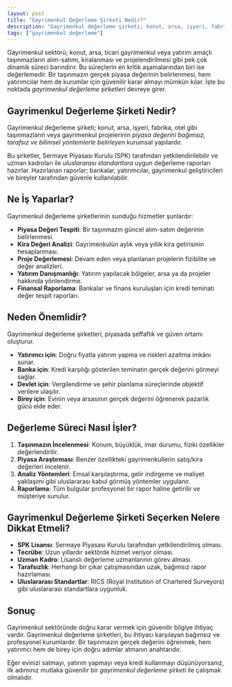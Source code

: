 ```yaml
---
layout: post
title: "Gayrimenkul Değerleme Şirketi Nedir?"
description: "Gayrimenkul değerleme şirketi; konut, arsa, işyeri, fabrika, otel gibi taşınmazların veya gayrimenkul projelerinin piyasa değerini bağımsız, tarafsız ve bilimsel yöntemlerle belirleyen kurumsal yapılardır."
tags: ["gayrimenkul değerleme"]
---
```


Gayrimenkul sektörü; konut, arsa, ticari gayrimenkul veya yatırım amaçlı taşınmazların alım-satımı, kiralanması ve projelendirilmesi gibi pek çok dinamik süreci barındırır. Bu süreçlerin en kritik aşamalarından biri ise değerlemedir. Bir taşınmazın gerçek piyasa değerinin belirlenmesi, hem yatırımcılar hem de kurumlar için güvenilir karar almayı mümkün kılar. İşte bu noktada *gayrimenkul değerleme şirketleri* devreye girer.

## Gayrimenkul Değerleme Şirketi Nedir?

Gayrimenkul değerleme şirketi; konut, arsa, işyeri, fabrika, otel gibi taşınmazların veya gayrimenkul projelerinin *piyasa değerini bağımsız, tarafsız ve bilimsel yöntemlerle belirleyen* kurumsal yapılardır.

Bu şirketler, Sermaye Piyasası Kurulu (SPK) tarafından yetkilendirilebilir ve uzman kadroları ile *uluslararası standartlara* uygun değerleme raporları hazırlar. Hazırlanan raporlar; bankalar, yatırımcılar, gayrimenkul geliştiricileri ve bireyler tarafından güvenle kullanılabilir.

## Ne İş Yaparlar?

Gayrimenkul değerleme şirketlerinin sunduğu hizmetler şunlardır:

- **Piyasa Değeri Tespiti**: Bir taşınmazın güncel alım-satım değerinin belirlenmesi.
- **Kira Değeri Analizi**: Gayrimenkulün aylık veya yıllık kira getirisinin hesaplanması.
- **Proje Değerlemesi**: Devam eden veya planlanan projelerin fizibilite ve değer analizleri.
- **Yatırım Danışmanlığı**: Yatırım yapılacak bölgeler, arsa ya da projeler hakkında yönlendirme.
- **Finansal Raporlama**: Bankalar ve finans kuruluşları için kredi teminatı değer tespit raporları.

## Neden Önemlidir?

Gayrimenkul değerleme şirketleri, piyasada şeffaflık ve güven ortamı oluşturur.

- **Yatırımcı için**: Doğru fiyatla yatırım yapma ve riskleri azaltma imkânı sunar.
- **Banka için**: Kredi karşılığı gösterilen teminatın gerçek değerini görmeyi sağlar.
- **Devlet için**: Vergilendirme ve şehir planlama süreçlerinde objektif verilere ulaşılır.
- **Birey için**: Evinin veya arsasının gerçek değerini öğrenerek pazarlık gücü elde eder.

## Değerleme Süreci Nasıl İşler?

1. **Taşınmazın İncelenmesi**: Konum, büyüklük, imar durumu, fiziki özellikler değerlendirilir.
2. **Piyasa Araştırması**: Benzer özellikteki gayrimenkullerin satış/kira değerleri incelenir.
3. **Analiz Yöntemleri**: Emsal karşılaştırma, gelir indirgeme ve maliyet yaklaşımı gibi uluslararası kabul görmüş yöntemler uygulanır.
4. **Raporlama**: Tüm bulgular profesyonel bir rapor haline getirilir ve müşteriye sunulur.

## Gayrimenkul Değerleme Şirketi Seçerken Nelere Dikkat Etmeli?

- **SPK Lisansı**: Sermaye Piyasası Kurulu tarafından yetkilendirilmiş olması.
- **Tecrübe**: Uzun yıllardır sektörde hizmet veriyor olması.
- **Uzman Kadro**: Lisanslı değerleme uzmanlarının görev alması.
- **Tarafsızlık**: Herhangi bir çıkar çatışmasından uzak, bağımsız rapor hazırlaması.
- **Uluslararası Standartlar**: RICS (Royal Institution of Chartered Surveyors) gibi uluslararası standartlara uygunluk.

## Sonuç

Gayrimenkul sektöründe doğru karar vermek için güvenilir bilgiye ihtiyaç vardır. Gayrimenkul değerleme şirketleri, bu ihtiyacı karşılayan bağımsız ve profesyonel kurumlardır. Bir taşınmazın gerçek değerini öğrenmek, hem yatırımcı hem de birey için doğru adımlar atmanın anahtarıdır.

Eğer evinizi satmayı, yatırım yapmayı veya kredi kullanmayı düşünüyorsanız, ilk adımınız mutlaka güvenilir bir *gayrimenkul değerleme şirketi* ile çalışmak olmalıdır.
